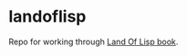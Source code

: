 # landoflisp
Repo for working through [Land Of Lisp book](http://www.amazon.com/gp/product/1593272812/ref=as_li_qf_sp_asin_il_tl?ie=UTF8&camp=1789&creative=9325&creativeASIN=1593272812&linkCode=as2&tag=hubp0f2-20&linkId=76D7MPSPALMAYKU4).
